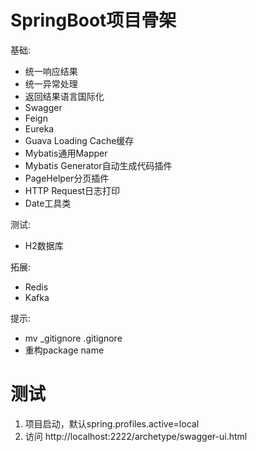# SpringBoot项目骨架

基础:
- 统一响应结果
- 统一异常处理
- 返回结果语言国际化
- Swagger
- Feign
- Eureka
- Guava Loading Cache缓存
- Mybatis通用Mapper
- Mybatis Generator自动生成代码插件
- PageHelper分页插件
- HTTP Request日志打印
- Date工具类

测试:
- H2数据库

拓展:
- Redis
- Kafka

提示:
- mv _gitignore .gitignore
- 重构package name

# 测试

1. 项目启动，默认spring.profiles.active=local
2. 访问 http://localhost:2222/archetype/swagger-ui.html
